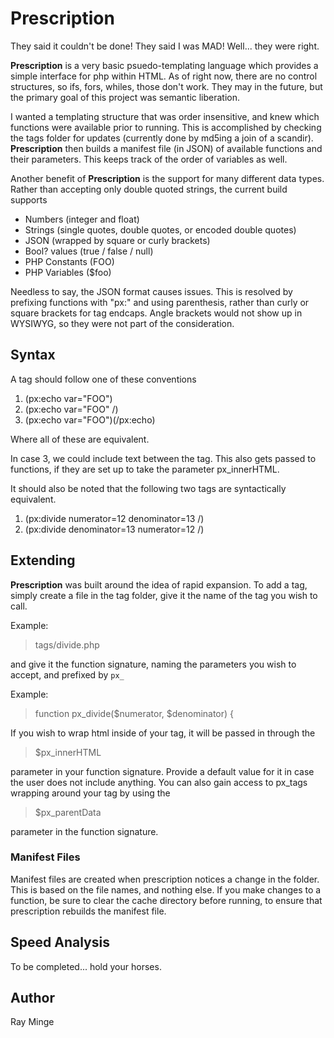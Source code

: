 Prescription
============

They said it couldn't be done! They said I was MAD! Well... they were right.

__Prescription__ is a very basic psuedo-templating language which provides a simple interface for php within HTML. As of right now, there are no control structures, so ifs, fors, whiles, those don't work. They may in the future, but the primary goal of this project was semantic liberation.

I wanted a templating structure that was order insensitive, and knew which functions were available prior to running. This is accomplished by checking the tags folder for updates (currently done by md5ing a join of a scandir). __Prescription__ then builds a manifest file (in JSON) of available functions and their parameters. This keeps track of the order of variables as well. 

Another benefit of __Prescription__ is the support for many different data types. Rather than accepting only double quoted strings, the current build supports

* Numbers (integer and float)
* Strings (single quotes, double quotes, or encoded double quotes)
* JSON (wrapped by square or curly brackets)
* Bool? values (true / false / null)
* PHP Constants (FOO)
* PHP Variables ($foo)

Needless to say, the JSON format causes issues. This is resolved by prefixing functions with "px:" and using parenthesis, rather than curly or square brackets for tag endcaps. Angle brackets would not show up in WYSIWYG, so they were not part of the consideration.

Syntax
-------

A tag should follow one of these conventions

1. (px:echo var="FOO")
2. (px:echo var="FOO" /)
3. (px:echo var="FOO")(/px:echo)

Where all of these are equivalent.

In case 3, we could include text between the tag. This also gets passed to functions, if they are set up to take the parameter px_innerHTML.

It should also be noted that the following two tags are syntactically equivalent.

1. (px:divide numerator=12 denominator=13 /)
2. (px:divide denominator=13 numerator=12 /)

Extending
---------

__Prescription__ was built around the idea of rapid expansion. To add a tag, simply create a file in the tag folder, give it the name of the tag you wish to call. 

Example: 

> tags/divide.php

and give it the function signature, naming the parameters you wish to accept, and prefixed by `px_`

Example:

> function px_divide($numerator, $denominator) {

If you wish to wrap html inside of your tag, it will be passed in through the 

> $px_innerHTML 

parameter in your function signature. Provide a default value for it in case the user does not include anything. You can also gain access to px_tags wrapping around your tag by using the 

> $px_parentData

parameter in the function signature. 

### Manifest Files 

Manifest files are created when prescription notices a change in the folder. This is based on the file names, and nothing else. If you make changes to a function, be sure to clear the cache directory before running, to ensure that prescription rebuilds the manifest file.

## Speed Analysis

To be completed... hold your horses.

## Author

Ray Minge
